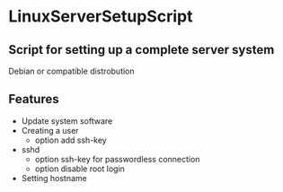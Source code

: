 # LinuxServerSetupScript

## Script for setting up a complete server system
Debian or compatible distrobution

## Features
* Update system software
* Creating a user
  * option add ssh-key
* sshd
  * option ssh-key for passwordless connection
  * option disable root login
* Setting hostname
